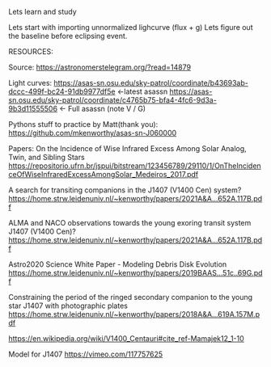 
Lets learn and study

Lets start with importing unnormalized lighcurve (flux + g)
Lets figure out the baseline before eclipsing event.

RESOURCES:

Source:
https://astronomerstelegram.org/?read=14879

Light curves:
https://asas-sn.osu.edu/sky-patrol/coordinate/b43693ab-dccc-499f-bc24-91db9977df5e <-latest asassn
https://asas-sn.osu.edu/sky-patrol/coordinate/c4765b75-bfa4-4fc6-9d3a-9b3d11555506 <- Full asassn (note V / G)


Pythons stuff to practice by Matt(thank you):
https://github.com/mkenworthy/asas-sn-J060000


Papers:
On the Incidence of Wise Infrared Excess Among Solar Analog, Twin, and Sibling Stars
https://repositorio.ufrn.br/jspui/bitstream/123456789/29110/1/OnTheIncidenceOfWiseInfraredExcessAmongSolar_Medeiros_2017.pdf

A search for transiting companions in the J1407 (V1400 Cen)
system?
https://home.strw.leidenuniv.nl/~kenworthy/papers/2021A&A...652A.117B.pdf

ALMA and NACO observations towards the young exoring transit
system J1407 (V1400 Cen)?
https://home.strw.leidenuniv.nl/~kenworthy/papers/2021A&A...652A.117B.pdf

Astro2020 Science White Paper - Modeling Debris Disk Evolution
https://home.strw.leidenuniv.nl/~kenworthy/papers/2019BAAS...51c..69G.pdf

Constraining the period of the ringed secondary companion to
the young star J1407 with photographic plates
https://home.strw.leidenuniv.nl/~kenworthy/papers/2018A&A...619A.157M.pdf

https://en.wikipedia.org/wiki/V1400_Centauri#cite_ref-Mamajek12_1-10

Model for J1407 https://vimeo.com/117757625
